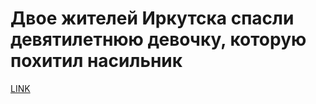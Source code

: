 # Двое жителей Иркутска спасли девятилетнюю девочку, которую похитил насильник



[LINK](https://varlamov.ru/3682377.html)